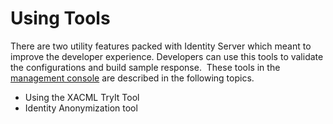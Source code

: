 # Using Tools

There are two utility features packed with Identity Server which
meant to improve the developer experience. Developers can use this tools
to validate the configurations and build sample response.  These tools
in the [management console](../../setup/getting-started-with-the-management-console) are described in
the following topics.

-   Using the XACML TryIt Tool
-   Identity Anonymization tool